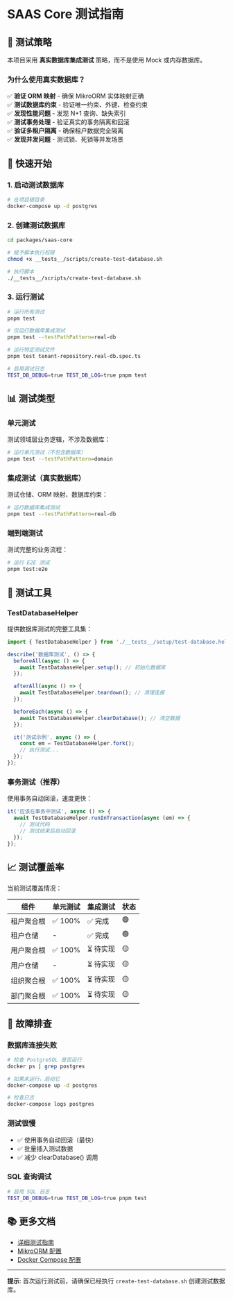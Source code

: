 # SAAS Core 测试指南

## 🎯 测试策略

本项目采用 **真实数据库集成测试** 策略，而不是使用 Mock 或内存数据库。

### 为什么使用真实数据库？

✅ **验证 ORM 映射** - 确保 MikroORM 实体映射正确  
✅ **测试数据库约束** - 验证唯一约束、外键、检查约束  
✅ **发现性能问题** - 发现 N+1 查询、缺失索引  
✅ **测试事务处理** - 验证真实的事务隔离和回滚  
✅ **验证多租户隔离** - 确保租户数据完全隔离  
✅ **发现并发问题** - 测试锁、死锁等并发场景  

## 🚀 快速开始

### 1. 启动测试数据库

```bash
# 在项目根目录
docker-compose up -d postgres
```

### 2. 创建测试数据库

```bash
cd packages/saas-core

# 赋予脚本执行权限
chmod +x __tests__/scripts/create-test-database.sh

# 执行脚本
./__tests__/scripts/create-test-database.sh
```

### 3. 运行测试

```bash
# 运行所有测试
pnpm test

# 仅运行数据库集成测试
pnpm test --testPathPattern=real-db

# 运行特定测试文件
pnpm test tenant-repository.real-db.spec.ts

# 启用调试日志
TEST_DB_DEBUG=true TEST_DB_LOG=true pnpm test
```

## 📊 测试类型

### 单元测试

测试领域层业务逻辑，不涉及数据库：

```bash
# 运行单元测试（不包含数据库）
pnpm test --testPathPattern=domain
```

### 集成测试（真实数据库）

测试仓储、ORM 映射、数据库约束：

```bash
# 运行数据库集成测试
pnpm test --testPathPattern=real-db
```

### 端到端测试

测试完整的业务流程：

```bash
# 运行 E2E 测试
pnpm test:e2e
```

## 🔧 测试工具

### TestDatabaseHelper

提供数据库测试的完整工具集：

```typescript
import { TestDatabaseHelper } from './__tests__/setup/test-database.helper';

describe('数据库测试', () => {
  beforeAll(async () => {
    await TestDatabaseHelper.setup(); // 初始化数据库
  });

  afterAll(async () => {
    await TestDatabaseHelper.teardown(); // 清理连接
  });

  beforeEach(async () => {
    await TestDatabaseHelper.clearDatabase(); // 清空数据
  });

  it('测试示例', async () => {
    const em = TestDatabaseHelper.fork();
    // 执行测试...
  });
});
```

### 事务测试（推荐）

使用事务自动回滚，速度更快：

```typescript
it('应该在事务中测试', async () => {
  await TestDatabaseHelper.runInTransaction(async (em) => {
    // 测试代码
    // 测试结束后自动回滚
  });
});
```

## 📈 测试覆盖率

当前测试覆盖情况：

| 组件 | 单元测试 | 集成测试 | 状态 |
|-----|---------|---------|-----|
| 租户聚合根 | ✅ 100% | ✅ 完成 | 🟢 |
| 租户仓储 | - | ✅ 完成 | 🟢 |
| 用户聚合根 | ✅ 100% | ⏳ 待实现 | 🟡 |
| 用户仓储 | - | ⏳ 待实现 | 🟡 |
| 组织聚合根 | ✅ 100% | ⏳ 待实现 | 🟡 |
| 部门聚合根 | ✅ 100% | ⏳ 待实现 | 🟡 |

## 🐛 故障排查

### 数据库连接失败

```bash
# 检查 PostgreSQL 是否运行
docker ps | grep postgres

# 如果未运行，启动它
docker-compose up -d postgres

# 检查日志
docker-compose logs postgres
```

### 测试很慢

- ✅ 使用事务自动回滚（最快）
- ✅ 批量插入测试数据
- ✅ 减少 clearDatabase() 调用

### SQL 查询调试

```bash
# 启用 SQL 日志
TEST_DB_DEBUG=true TEST_DB_LOG=true pnpm test
```

## 📚 更多文档

- [详细测试指南](./__tests__/README.md)
- [MikroORM 配置](./src/infrastructure/persistence/mikro-orm.config.ts)
- [Docker Compose 配置](../../docker-compose.yml)

---

**提示**: 首次运行测试前，请确保已经执行 `create-test-database.sh` 创建测试数据库。
